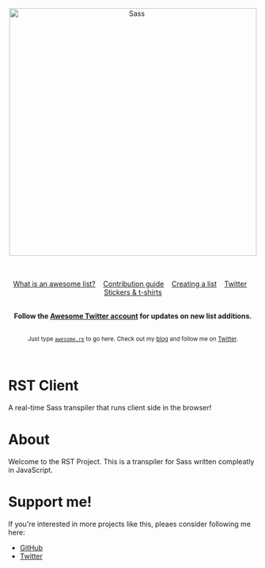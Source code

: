 ﻿﻿﻿﻿<div align="center">	<img width="500" src="https://miro.medium.com/max/1200/1*Fk9lVjzWan0OgYa828emhw.png" alt="Sass">	<br>	<br>	<br></div><p align="center">	<a href="awesome.md">What is an awesome list?</a>&nbsp;&nbsp;&nbsp;	<a href="contributing.md">Contribution guide</a>&nbsp;&nbsp;&nbsp;	<a href="create-list.md">Creating a list</a>&nbsp;&nbsp;&nbsp;	<a href="https://twitter.com/awesome__re">Twitter</a>&nbsp;&nbsp;&nbsp;	<a href="https://www.redbubble.com/people/sindresorhus/works/30364188-awesome-logo">Stickers & t-shirts</a></p><br><div align="center">	<b>Follow the <a href="https://twitter.com/awesome__re">Awesome Twitter account</a> for updates on new list additions.</b></div><br><p align="center">	<sub>Just type <a href="https://awesome.re"><code>awesome.re</code></a> to go here. Check out my <a href="https://blog.sindresorhus.com">blog</a> and follow me on <a href="https://twitter.com/sindresorhus">Twitter</a>.</sub></p><br><h1>RST Client</h1> A real-time Sass transpiler that runs client side in the browser!<h1>About</h2>Welcome to the RST Project.This is a transpiler for Sasswritten compleatly in JavaScript.<h1>Support me!</h2>If you're interested in moreprojects like this, pleaes considerfollowing me here:- [GitHub](https://github.com/WilliamRagstad)- [Twitter](https://twitter.com/williamragstad)